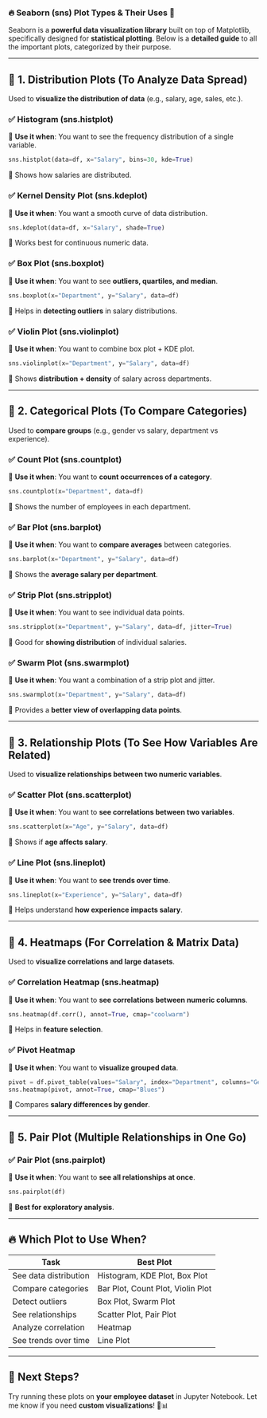 ### 🔥 **Seaborn (sns) Plot Types & Their Uses** 🎨  

Seaborn is a **powerful data visualization library** built on top of Matplotlib, specifically designed for **statistical plotting**. Below is a **detailed guide** to all the important plots, categorized by their purpose.  

---

## 📌 **1. Distribution Plots (To Analyze Data Spread)**  
Used to **visualize the distribution of data** (e.g., salary, age, sales, etc.).

### ✅ **Histogram (sns.histplot)**
📌 **Use it when**: You want to see the frequency distribution of a single variable.
```python
sns.histplot(data=df, x="Salary", bins=30, kde=True)
```
🔹 Shows how salaries are distributed.

### ✅ **Kernel Density Plot (sns.kdeplot)**
📌 **Use it when**: You want a smooth curve of data distribution.
```python
sns.kdeplot(data=df, x="Salary", shade=True)
```
🔹 Works best for continuous numeric data.

### ✅ **Box Plot (sns.boxplot)**
📌 **Use it when**: You want to see **outliers, quartiles, and median**.
```python
sns.boxplot(x="Department", y="Salary", data=df)
```
🔹 Helps in **detecting outliers** in salary distributions.

### ✅ **Violin Plot (sns.violinplot)**
📌 **Use it when**: You want to combine box plot + KDE plot.
```python
sns.violinplot(x="Department", y="Salary", data=df)
```
🔹 Shows **distribution + density** of salary across departments.

---

## 📌 **2. Categorical Plots (To Compare Categories)**  
Used to **compare groups** (e.g., gender vs salary, department vs experience).

### ✅ **Count Plot (sns.countplot)**
📌 **Use it when**: You want to **count occurrences of a category**.
```python
sns.countplot(x="Department", data=df)
```
🔹 Shows the number of employees in each department.

### ✅ **Bar Plot (sns.barplot)**
📌 **Use it when**: You want to **compare averages** between categories.
```python
sns.barplot(x="Department", y="Salary", data=df)
```
🔹 Shows the **average salary per department**.

### ✅ **Strip Plot (sns.stripplot)**
📌 **Use it when**: You want to see individual data points.
```python
sns.stripplot(x="Department", y="Salary", data=df, jitter=True)
```
🔹 Good for **showing distribution** of individual salaries.

### ✅ **Swarm Plot (sns.swarmplot)**
📌 **Use it when**: You want a combination of a strip plot and jitter.
```python
sns.swarmplot(x="Department", y="Salary", data=df)
```
🔹 Provides a **better view of overlapping data points**.

---

## 📌 **3. Relationship Plots (To See How Variables Are Related)**  
Used to **visualize relationships between two numeric variables**.

### ✅ **Scatter Plot (sns.scatterplot)**
📌 **Use it when**: You want to **see correlations between two variables**.
```python
sns.scatterplot(x="Age", y="Salary", data=df)
```
🔹 Shows if **age affects salary**.

### ✅ **Line Plot (sns.lineplot)**
📌 **Use it when**: You want to **see trends over time**.
```python
sns.lineplot(x="Experience", y="Salary", data=df)
```
🔹 Helps understand **how experience impacts salary**.

---

## 📌 **4. Heatmaps (For Correlation & Matrix Data)**  
Used to **visualize correlations and large datasets**.

### ✅ **Correlation Heatmap (sns.heatmap)**
📌 **Use it when**: You want to **see correlations between numeric columns**.
```python
sns.heatmap(df.corr(), annot=True, cmap="coolwarm")
```
🔹 Helps in **feature selection**.

### ✅ **Pivot Heatmap**
📌 **Use it when**: You want to **visualize grouped data**.
```python
pivot = df.pivot_table(values="Salary", index="Department", columns="Gender", aggfunc="mean")
sns.heatmap(pivot, annot=True, cmap="Blues")
```
🔹 Compares **salary differences by gender**.

---

## 📌 **5. Pair Plot (Multiple Relationships in One Go)**  
### ✅ **Pair Plot (sns.pairplot)**
📌 **Use it when**: You want to **see all relationships at once**.
```python
sns.pairplot(df)
```
🔹 **Best for exploratory analysis**.

---

## 🔥 **Which Plot to Use When?**
| **Task** | **Best Plot** |
|----------|-------------|
| See data distribution | Histogram, KDE Plot, Box Plot |
| Compare categories | Bar Plot, Count Plot, Violin Plot |
| Detect outliers | Box Plot, Swarm Plot |
| See relationships | Scatter Plot, Pair Plot |
| Analyze correlation | Heatmap |
| See trends over time | Line Plot |

---

## **🚀 Next Steps?**
Try running these plots on **your employee dataset** in Jupyter Notebook. Let me know if you need **custom visualizations**! 🎨📊
